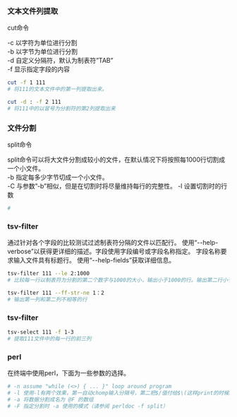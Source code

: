 ### 文本文件列提取

cut命令

-c	以字符为单位进行分割\
-b	以字节为单位进行分割\
-d	自定义分隔符，默认为制表符”TAB”\
-f	显示指定字段的内容

```bash
cut -f 1 111
# 将111的文本文件中的第一列提取出来。

cut -d : -f 2 111
# 将111中的以冒号为分割符的第2列提取出来
```

### 文件分割

split命令

split命令可以将大文件分割成较小的文件，在默认情况下将按照每1000行切割成一个小文件。\
-b	指定每多少字节切成一个小文件。\
-C	与参数”-b”相似，但是在切割时将尽量维持每行的完整性。
-l  设置切割时的行数
```bash
#

```

### tsv-filter

通过针对各个字段的比较测试过滤制表符分隔的文件以匹配行。 使用“--help-verbose”以获得更详细的描述。字段使用字段编号或字段名称指定。 字段名称要求输入文件具有标题行。 使用“--help-fields”获取详细信息。

```bash
tsv-filter 111 --le 2:1000 
# 比较每一行以制表符为分割的第二个数字与1000的大小，输出小于1000的行。输出第二行小于1000的行。

tsv-filter 111 --ff-str-ne 1：2
# 输出第一列和第二列不相等的行
```
### tsv-filter

```bash
tsv-select 111 -f 1-3 
# 提取111文件中的每一行的前三列
```


### perl 

在终端中使用perl，下面为一些参数的选择。

```bash
# -n assume "while (<>) { ... }" loop around program
# -l 使用-l有两个效果，第一自动chomp输入分隔号，第二把$/值付给$\(这样print的时候就会自动在末尾加\n)
# -a 将数据分割成名为 @F 的数组
# -F 指定分割时 -a 使用的模式（请参阅 perldoc -f split）